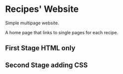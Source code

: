 # Recipes' Website

Simple multipage website.

A home page that links to single pages for each recipe.

## First Stage HTML only

## Second Stage adding CSS
